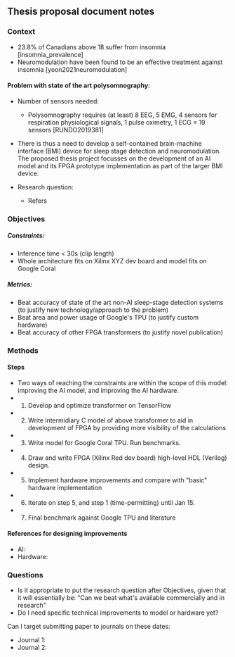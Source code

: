 ## Thesis proposal document notes
### Context
* 23.8% of Canadians above 18 suffer from insomnia [insomnia_prevalence]
* Neuromodulation have been found to be an effective treatment against insomnia [yoon2021neuromodulation]
#### Problem with state of the art polysomnography:
* Number of sensors needed:
    * Polysomnography requires (at least) 8 EEG, 5 EMG, 4 sensors for respiration physiological signals, 1 pulse oximetry, 1 ECG = 19 sensors [RUNDO2019381]
* There is thus a need to develop a self-contained brain-machine interface (BMI) device for sleep stage detection and neuromodulation. The proposed thesis project focusses on the development of an AI model and its FPGA prototype implementation as part of the larger BMI device.

* Research question:
    * Refers

### Objectives
##### Constraints:
* Inference time < 30s (clip length)
* Whole architecture fits on Xilinx XYZ dev board and model fits on Google Coral

##### Metrics:
* Beat accuracy of state of the art non-AI sleep-stage detection systems (to justify new technology/approach to the problem)
* Beat area and power usage of Google's TPU (to justify custom hardware)
* Beat accuracy of other FPGA transformers (to justify novel publication)

### Methods
#### Steps
* Two ways of reaching the constraints are within the scope of this model: improving the AI model, and improving the AI hardware.
* 1) Develop and optimize transformer on TensorFlow
* 2) Write intermidiary C model of above transformer to aid in development of FPGA by providing more visibility of the calculations
* 3) Write model for Google Coral TPU. Run benchmarks.
* 4) Draw and write FPGA (Xilinx Red dev board) high-level HDL (Verilog) design.
* 5) Implement hardware improvements and compare with "basic" hardware implementation
* 6) Iterate on step 5, and step 1 (time-permitting) until Jan 15.
* 7) Final benchmark against Google TPU and literature

#### References for designing improvements
* AI:
* Hardware:

### Questions
* Is it appropriate to put the research question after Objectives, given that it will essentially be: "Can we beat what's available commercially and in research"
* Do I need specific technical improvements to model or hardware yet?

Can I target submitting paper to journals on these dates:
* Journal 1:
* Journal 2: 